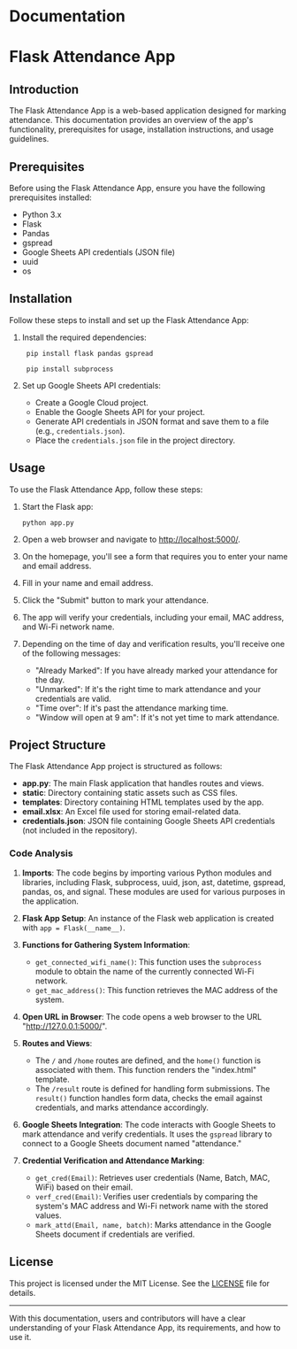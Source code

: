 # Documentation
# Flask Attendance App 

## Introduction

The Flask Attendance App is a web-based application designed for marking attendance. This documentation provides an overview of the app's functionality, prerequisites for usage, installation instructions, and usage guidelines.

## Prerequisites

Before using the Flask Attendance App, ensure you have the following prerequisites installed:

- Python 3.x
- Flask
- Pandas
- gspread
- Google Sheets API credentials (JSON file)
- uuid
- os

## Installation

Follow these steps to install and set up the Flask Attendance App:


1. Install the required dependencies:
   ```
    pip install flask pandas gspread
   ```
   ```
    pip install subprocess
     ```

4. Set up Google Sheets API credentials:
   - Create a Google Cloud project.
   - Enable the Google Sheets API for your project.
   - Generate API credentials in JSON format and save them to a file (e.g., `credentials.json`).
   - Place the `credentials.json` file in the project directory.

## Usage

To use the Flask Attendance App, follow these steps:

1. Start the Flask app:
   ```
   python app.py
   ```

2. Open a web browser and navigate to [http://localhost:5000/](http://localhost:5000/).

3. On the homepage, you'll see a form that requires you to enter your name and email address.

4. Fill in your name and email address.

5. Click the "Submit" button to mark your attendance.

6. The app will verify your credentials, including your email, MAC address, and Wi-Fi network name.

7. Depending on the time of day and verification results, you'll receive one of the following messages:
   - "Already Marked": If you have already marked your attendance for the day.
   - "Unmarked": If it's the right time to mark attendance and your credentials are valid.
   - "Time over": If it's past the attendance marking time.
   - "Window will open at 9 am": If it's not yet time to mark attendance.

## Project Structure

The Flask Attendance App project is structured as follows:

- **app.py**: The main Flask application that handles routes and views.
- **static**: Directory containing static assets such as CSS files.
- **templates**: Directory containing HTML templates used by the app.
- **email.xlsx**: An Excel file used for storing email-related data.
- **credentials.json**: JSON file containing Google Sheets API credentials (not included in the repository).

### Code Analysis

1. **Imports**: The code begins by importing various Python modules and libraries, including Flask, subprocess, uuid, json, ast, datetime, gspread, pandas, os, and signal. These modules are used for various purposes in the application.

2. **Flask App Setup**: An instance of the Flask web application is created with `app = Flask(__name__)`.

3. **Functions for Gathering System Information**:
   - `get_connected_wifi_name()`: This function uses the `subprocess` module to obtain the name of the currently connected Wi-Fi network.
   - `get_mac_address()`: This function retrieves the MAC address of the system.
   
4. **Open URL in Browser**: The code opens a web browser to the URL "http://127.0.0.1:5000/".

5. **Routes and Views**:
   - The `/` and `/home` routes are defined, and the `home()` function is associated with them. This function renders the "index.html" template.
   - The `/result` route is defined for handling form submissions. The `result()` function handles form data, checks the email against credentials, and marks attendance accordingly.

6. **Google Sheets Integration**: The code interacts with Google Sheets to mark attendance and verify credentials. It uses the `gspread` library to connect to a Google Sheets document named "attendance."

7. **Credential Verification and Attendance Marking**:
   - `get_cred(Email)`: Retrieves user credentials (Name, Batch, MAC, WiFi) based on their email.
   - `verf_cred(Email)`: Verifies user credentials by comparing the system's MAC address and Wi-Fi network name with the stored values.
   - `mark_attd(Email, name, batch)`: Marks attendance in the Google Sheets document if credentials are verified.
## License

This project is licensed under the MIT License. See the [LICENSE](LICENSE) file for details.

---

With this documentation, users and contributors will have a clear understanding of your Flask Attendance App, its requirements, and how to use it.
